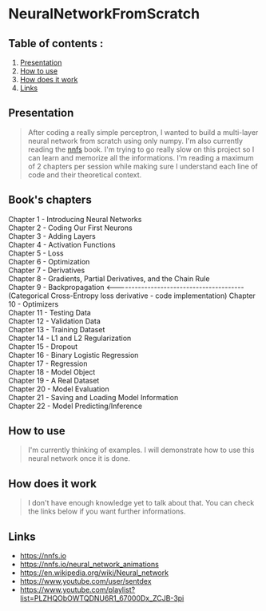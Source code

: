 # NeuralNetworkFromScratch

## Table of contents :

1. [Presentation](#presentation-)
3. [How to use](#how-to-use-)
2. [How does it work](#how-does-it-work-)
4. [Links](#links-)

## Presentation

>After coding a really simple perceptron, I wanted to build a multi-layer neural network from scratch using only numpy. I'm also currently reading the [nnfs](https://nnfs.io) book. I'm trying to go really slow on this project so I can learn and memorize all the informations. I'm reading a maximum of 2 chapters per session while making sure I understand each line of code and their theoretical context.

## Book's chapters 

Chapter 1 - Introducing Neural Networks<br>
Chapter 2 - Coding Our First Neurons<br>
Chapter 3 - Adding Layers<br>
Chapter 4 - Activation Functions<br>
Chapter 5 - Loss<br>
Chapter 6 - Optimization<br>
Chapter 7 - Derivatives<br>
Chapter 8 - Gradients, Partial Derivatives, and the Chain Rule<br>
Chapter 9 - Backpropagation <---------------------------------------- (Categorical Cross-Entropy loss derivative - code implementation)
Chapter 10 - Optimizers<br>
Chapter 11 - Testing Data<br>
Chapter 12 - Validation Data<br>
Chapter 13 - Training Dataset<br>
Chapter 14 - L1 and L2 Regularization<br>
Chapter 15 - Dropout<br>
Chapter 16 - Binary Logistic Regression<br>
Chapter 17 - Regression<br>
Chapter 18 - Model Object<br>
Chapter 19 - A Real Dataset<br>
Chapter 20 - Model Evaluation<br>
Chapter 21 - Saving and Loading Model Information<br>
Chapter 22 - Model Predicting/Inference

## How to use

>I'm currently thinking of examples. I will demonstrate how to use this neural network once it is done.

## How does it work

>I don't have enough knowledge yet to talk about that. You can check the links below if you want further informations.
 
## Links

- https://nnfs.io
- https://nnfs.io/neural_network_animations
- https://en.wikipedia.org/wiki/Neural_network
- https://www.youtube.com/user/sentdex
- https://www.youtube.com/playlist?list=PLZHQObOWTQDNU6R1_67000Dx_ZCJB-3pi
